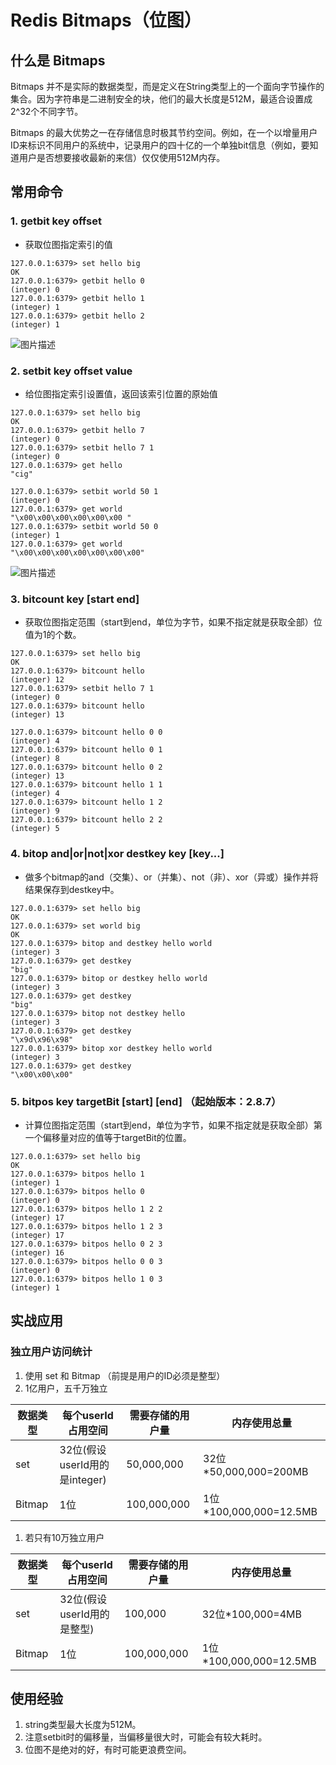 # Redis Bitmaps（位图）

## 什么是 Bitmaps

Bitmaps 并不是实际的数据类型，而是定义在String类型上的一个面向字节操作的集合。因为字符串是二进制安全的块，他们的最大长度是512M，最适合设置成2^32个不同字节。

Bitmaps 的最大优势之一在存储信息时极其节约空间。例如，在一个以增量用户ID来标识不同用户的系统中，记录用户的四十亿的一个单独bit信息（例如，要知道用户是否想要接收最新的来信）仅仅使用512M内存。

## 常用命令

### 1. getbit key offset

- 获取位图指定索引的值

```
127.0.0.1:6379> set hello big
OK
127.0.0.1:6379> getbit hello 0
(integer) 0
127.0.0.1:6379> getbit hello 1
(integer) 1
127.0.0.1:6379> getbit hello 2
(integer) 1
```

![图片描述](https://segmentfault.com/img/bV7Vbe?w=1304&h=669)

### 2. setbit key offset value

- 给位图指定索引设置值，返回该索引位置的原始值

```
127.0.0.1:6379> set hello big
OK
127.0.0.1:6379> getbit hello 7
(integer) 0
127.0.0.1:6379> setbit hello 7 1
(integer) 0
127.0.0.1:6379> get hello
"cig"

127.0.0.1:6379> setbit world 50 1
(integer) 0
127.0.0.1:6379> get world
"\x00\x00\x00\x00\x00\x00 "
127.0.0.1:6379> setbit world 50 0
(integer) 1
127.0.0.1:6379> get world
"\x00\x00\x00\x00\x00\x00\x00"
```

![图片描述](https://segmentfault.com/img/bV7Vh2?w=1316&h=677)

### 3. bitcount key [start end]

- 获取位图指定范围（start到end，单位为字节，如果不指定就是获取全部）位值为1的个数。

```
127.0.0.1:6379> set hello big
OK
127.0.0.1:6379> bitcount hello
(integer) 12
127.0.0.1:6379> setbit hello 7 1
(integer) 0
127.0.0.1:6379> bitcount hello
(integer) 13

127.0.0.1:6379> bitcount hello 0 0
(integer) 4
127.0.0.1:6379> bitcount hello 0 1
(integer) 8
127.0.0.1:6379> bitcount hello 0 2
(integer) 13
127.0.0.1:6379> bitcount hello 1 1
(integer) 4
127.0.0.1:6379> bitcount hello 1 2
(integer) 9
127.0.0.1:6379> bitcount hello 2 2
(integer) 5
```

### 4. bitop and|or|not|xor destkey key [key...]

- 做多个bitmap的and（交集）、or（并集）、not（非）、xor（异或）操作并将结果保存到destkey中。

```
127.0.0.1:6379> set hello big
OK
127.0.0.1:6379> set world big
OK
127.0.0.1:6379> bitop and destkey hello world
(integer) 3
127.0.0.1:6379> get destkey
"big"
127.0.0.1:6379> bitop or destkey hello world
(integer) 3
127.0.0.1:6379> get destkey
"big"
127.0.0.1:6379> bitop not destkey hello
(integer) 3
127.0.0.1:6379> get destkey
"\x9d\x96\x98"
127.0.0.1:6379> bitop xor destkey hello world
(integer) 3
127.0.0.1:6379> get destkey
"\x00\x00\x00"
```

### 5. bitpos key targetBit [start] [end] （起始版本：2.8.7）

- 计算位图指定范围（start到end，单位为字节，如果不指定就是获取全部）第一个偏移量对应的值等于targetBit的位置。

```
127.0.0.1:6379> set hello big
OK
127.0.0.1:6379> bitpos hello 1
(integer) 1
127.0.0.1:6379> bitpos hello 0
(integer) 0
127.0.0.1:6379> bitpos hello 1 2 2
(integer) 17
127.0.0.1:6379> bitpos hello 1 2 3
(integer) 17
127.0.0.1:6379> bitpos hello 0 2 3
(integer) 16
127.0.0.1:6379> bitpos hello 0 0 3
(integer) 0
127.0.0.1:6379> bitpos hello 1 0 3
(integer) 1
```

## 实战应用

### 独立用户访问统计

1. 使用 set 和 Bitmap （前提是用户的ID必须是整型）
2. 1亿用户，五千万独立

| 数据类型 | 每个userId占用空间            | 需要存储的用户量 | 内存使用总量           |
| -------- | ----------------------------- | ---------------- | ---------------------- |
| set      | 32位(假设userId用的是integer) | 50,000,000       | 32位*50,000,000=200MB  |
| Bitmap   | 1位                           | 100,000,000      | 1位*100,000,000=12.5MB |

1. 若只有10万独立用户

| 数据类型 | 每个userId占用空间         | 需要存储的用户量 | 内存使用总量           |
| -------- | -------------------------- | ---------------- | ---------------------- |
| set      | 32位(假设userId用的是整型) | 100,000          | 32位*100,000=4MB       |
| Bitmap   | 1位                        | 100,000,000      | 1位*100,000,000=12.5MB |

## 使用经验

1. string类型最大长度为512M。
2. 注意setbit时的偏移量，当偏移量很大时，可能会有较大耗时。
3. 位图不是绝对的好，有时可能更浪费空间。

